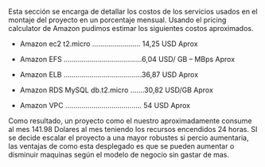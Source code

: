 Esta sección se encarga de detallar los costos de los servicios usados en el montaje del proyecto en un porcentaje mensual. Usando el pricing calculator de Amazon pudimos estimar los siguientes costos aproximados. 

 

- Amazon ec2 t2.micro ........................ 14,25 USD Aprox 

- Amazon EFS .......................................6,04 USD/ GB – MBps Aprox 

- Amazon ELB .......................................36,87 USD Aprox 

- Amazon RDS MySQL db.t2.micro .......30,82 USD/GB Aprox 

- Amazon VPC ...................................... 54 USD Aprox 

  

Como resultado, un proyecto como el nuestro aproximadamente consume al mes 141.98 Dolares al mes teniendo los recursos encendidos 24 horas. SI se decide escalar el proyecto a una mayor robustes si percio aumentaria, las ventajas de como esta desplegado es que se pueden aumentar o disminuir maquinas según el modelo de negocio sin gastar de mas. 